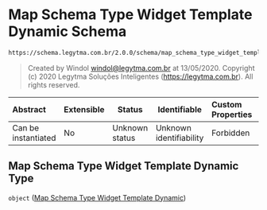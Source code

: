 # Map Schema Type Widget Template Dynamic Schema

```txt
https://schema.legytma.com.br/2.0.0/schema/map_schema_type_widget_template_dynamic.schema.json
```




> Created by Windol [windol@legytma.com.br](mailto:windol@legytma.com.br) at 13/05/2020.
> Copyright (c) 2020 Legytma Soluções Inteligentes (<https://legytma.com.br>). All rights reserved.
>

| Abstract            | Extensible | Status         | Identifiable            | Custom Properties | Additional Properties | Access Restrictions | Defined In                                                                                                                                  |
| :------------------ | ---------- | -------------- | ----------------------- | :---------------- | --------------------- | ------------------- | ------------------------------------------------------------------------------------------------------------------------------------------- |
| Can be instantiated | No         | Unknown status | Unknown identifiability | Forbidden         | Allowed               | none                | [map_schema_type_widget_template_dynamic.schema.json](../schema/map_schema_type_widget_template_dynamic.schema.json) |

## Map Schema Type Widget Template Dynamic Type

`object` ([Map Schema Type Widget Template Dynamic](map_schema_type_widget_template_dynamic.md))

